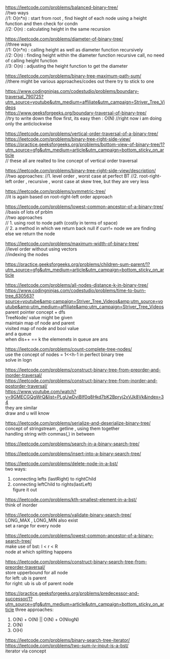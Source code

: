  https://leetcode.com/problems/balanced-binary-tree/<br>
 //two ways<br>
 //1: O(n*n) : start from root , find hieght of each node using a height function and then check for condn<br>
 //2: O(n)   : calculating height in the same recursion 
 
 https://leetcode.com/problems/diameter-of-binary-tree/<br>
 //three ways<br>
 //1: O(n*n) : calling height as well as diameter function recursively<br>
 //2: O(n)   : finding height within the diameter function recursive call, no need of calling height function<br>
 //3: O(n)   : adjusting the height function to get the diameter<br>
 
 
 https://leetcode.com/problems/binary-tree-maximum-path-sum/<br>
 //there might be various approaches/codes out there try to stick to one<br>
 
 
https://www.codingninjas.com/codestudio/problems/boundary-traversal_790725?utm_source=youtube&utm_medium=affiliate&utm_campaign=Striver_Tree_Videos <br>
https://www.geeksforgeeks.org/boundary-traversal-of-binary-tree/ <br>
//try to write down the flow first, its easy then : O(N)
//right now i am doing only the anticlockwise

 

https://leetcode.com/problems/vertical-order-traversal-of-a-binary-tree/ <br>
https://leetcode.com/problems/binary-tree-right-side-view/<br>
https://practice.geeksforgeeks.org/problems/bottom-view-of-binary-tree/1?utm_source=gfg&utm_medium=article&utm_campaign=bottom_sticky_on_article<br>
// these all are realted to line concept of vertical order traversal



https://leetcode.com/problems/binary-tree-right-side-view/description/<br>
//two approaches:
//1. level order , worst case at perfect BT
//2. root-right-left order , recursive , worst case at skew tree, but they are very less


https://leetcode.com/problems/symmetric-tree/<br>
 //it is again based on root-right-left order approach
 
 
  
 
 https://leetcode.com/problems/lowest-common-ancestor-of-a-binary-tree/<br>
 //basis of lots of prblm<br>
 //two approaches<br>
 // 1. using root to node path (costly in terms of space)<br>
 // 2. a method in which we return back null if curr!= node we are finding else we return the node<br>
 
 https://leetcode.com/problems/maximum-width-of-binary-tree/<br>
 //level order without using vectors  <br>
 //indexing the nodes <br>
                
 
 
 https://practice.geeksforgeeks.org/problems/children-sum-parent/1?utm_source=gfg&utm_medium=article&utm_campaign=bottom_sticky_on_article<br>
 
 
 https://leetcode.com/problems/all-nodes-distance-k-in-binary-tree/<br>
https://www.codingninjas.com/codestudio/problems/time-to-burn-tree_630563?source=youtube&amp;campaign=Striver_Tree_Videos&amp;utm_source=youtube&amp;utm_medium=affiliate&amp;utm_campaign=Striver_Tree_Videos<br>
 parent pointer concept + dfs <br>
 TreeNode/ value might be given<br>
 maintain map of node and parent<br>
 visited map of node and bool value<br>
 and a queue<br>
 when dis++ == k the elemenets in queue are ans<br>
 
 
 https://leetcode.com/problems/count-complete-tree-nodes/<br>
 use the concept of nodes = 1<<h-1 in perfect binary tree<br>
 solve in logn<br>
  
 
 https://leetcode.com/problems/construct-binary-tree-from-preorder-and-inorder-traversal/<br>
 https://leetcode.com/problems/construct-binary-tree-from-inorder-and-postorder-traversal/<br>
 https://www.youtube.com/watch?v=9GMECGQgWrQ&list=PLgUwDviBIf0q8Hkd7bK2Bpryj2xVJk8Vk&index=34<br>
 they are similar <br>
 draw and u will know<br>
 
 https://leetcode.com/problems/serialize-and-deserialize-binary-tree/<br>
 concept of stringstream , getline , using them together<br>
 handling string with commas(,) in between<br>
 
 
  https://leetcode.com/problems/search-in-a-binary-search-tree/<br>
 
 https://leetcode.com/problems/insert-into-a-binary-search-tree/<br>
 
 https://leetcode.com/problems/delete-node-in-a-bst/<br>
 two ways: <br>
 1. connecting lefts (lastRight) to rightChild <br>
 2. connecting leftChild to rights(lastLeft)<br>
 figure it out<br>
 
 https://leetcode.com/problems/kth-smallest-element-in-a-bst/<br>
 think of inorder<br>
 
 https://leetcode.com/problems/validate-binary-search-tree/<br>
 LONG_MAX , LONG_MIN also exist<br>
 set a range for every node<br>
 
 https://leetcode.com/problems/lowest-common-ancestor-of-a-binary-search-tree/<br>
 make use of bst: l < r < R<br>
 node at which splitting happens<br>
 
 https://leetcode.com/problems/construct-binary-search-tree-from-preorder-traversal/<br>
  store upperbound for all node<br>
  for left: ub is parent<br>
  for right: ub is ub of parent node<br>
  
  https://practice.geeksforgeeks.org/problems/predecessor-and-successor/1?utm_source=gfg&utm_medium=article&utm_campaign=bottom_sticky_on_article
  three approaches:<br>
  1. O(N) + O(N) || O(N) + O(NlogN)<br>
  2. O(N)<br>
  3. O(H)<br>
  
  https://leetcode.com/problems/binary-search-tree-iterator/<br>
  https://leetcode.com/problems/two-sum-iv-input-is-a-bst/<br>
  iterator vla concept<br>
 
